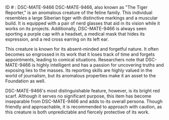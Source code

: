 ID # : DSC-MATE-9466
DSC-MATE-9466, also known as "The Tiger Reporter," is an anomalous creature of the feline family. This individual resembles a large Siberian tiger with distinctive markings and a muscular build. It is equipped with a pair of nerd glasses that aid in its vision while it works on its projects. Additionally, DSC-MATE-9466 is always seen sporting a purple cap with a headset, a medical mask that hides its expression, and a red cross earring on its left ear. 

This creature is known for its absent-minded and forgetful nature. It often becomes so engrossed in its work that it loses track of time and forgets appointments, leading to comical situations. Researchers note that DSC-MATE-9466 is highly intelligent and has a passion for uncovering truths and exposing lies to the masses. Its reporting skills are highly valued in the world of journalism, but its anomalous properties make it an asset to the Foundation as well.

DSC-MATE-9466's most distinguishable feature, however, is its bright red scarf. Although it serves no significant purpose, this item has become inseparable from DSC-MATE-9466 and adds to its overall persona. Though friendly and approachable, it is recommended to approach with caution, as this creature is both unpredictable and fiercely protective of its work.